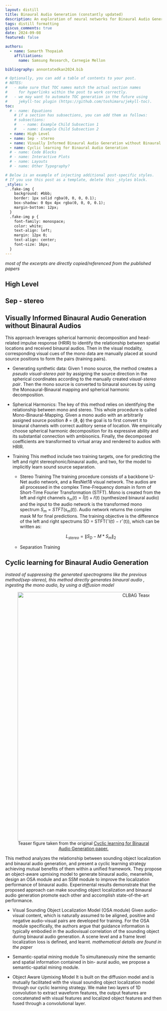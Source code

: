 ```yaml
---
layout: distill
title: Binaural Audio Generation (constantly updated)
description: An exploration of neural networks for Binaural Audio Generation 
tags: distill formatting
giscus_comments: true
date: 2024-09-08
featured: false

authors:
  - name: Samarth Thopaiah
    affiliations:
      name: Samsung Research, Carnegie Mellon

bibliography: annontatedkan2024.bib

# Optionally, you can add a table of contents to your post.
# NOTES:
#   - make sure that TOC names match the actual section names
#     for hyperlinks within the post to work correctly.
#   - we may want to automate TOC generation in the future using
#     jekyll-toc plugin (https://github.com/toshimaru/jekyll-toc).
toc:
  # - name: Equations
    # if a section has subsections, you can add them as follows:
    # subsections:
    #   - name: Example Child Subsection 1
    #   - name: Example Child Subsection 2
  - name: High Level 
  - name: Sep - stereo 
  - name: Visually Informed Binaural Audio Generation without Binaural Audios 
  - name: Cyclic learning for Binaural Audio Generation 
  # - name: Code Blocks
  # - name: Interactive Plots
  # - name: Layouts
  # - name: Other Typography?

# Below is an example of injecting additional post-specific styles.
# If you use this post as a template, delete this _styles block.
_styles: >
  .fake-img {
    background: #bbb;
    border: 1px solid rgba(0, 0, 0, 0.1);
    box-shadow: 0 0px 4px rgba(0, 0, 0, 0.1);
    margin-bottom: 12px;
  }
  .fake-img p {
    font-family: monospace;
    color: white;
    text-align: left;
    margin: 12px 0;
    text-align: center;
    font-size: 16px;
  }
---
```



*most of the excerpts are directly copied/referenced from the published papers*

## High Level

## Sep - stereo 


## Visually Informed Binaural Audio Generation without Binaural Audios 

This approach leverages spherical harmonic decomposition and head-related impulse response (HRIR) to identify the relationship between spatial locations and received binaural audios. Then in the visual modality, corresponding visual cues of the mono data are manually placed at sound source positions to form the pairs (training pairs).

- Generating synthetic data: Given 1 mono source, the method creates a *pseudo visual-stereo pair* by assigning the source direction in the spherical coordinates according to the manually created *visual-stereo pair*. Then the mono source is converted to binaural sources by using the Monoaural-Binaural mapping and spherical harmonic decomposition. 

- Spherical Harmonics: The key of this method relies on identifying the relationship between mono and stereo. This whole procedure is called Mono-Binaural-Mapping. Given a mono audio with an arbitrarily assigned source position ϑ = (ϑ, ϕ) the goal is to first convert it
to binaural channels with correct auditory sense of location. We empirically choose spherical harmonic decomposition for its expressive ability and its substantial connection with ambisonics. Finally, the decomposed coefficients are transformed to virtual array and rendered to audios with HRIR.

- Training 
    This method include two training targets, one for predicting the left and right stereophonic/binaural audio, and two, for the model to implicitly learn sound source separation. 

    - Stereo Training 
        The training procedure consists of a backbone U-Net audio network, and a ResNet18 visual network. The audios are all processed in the complex Time-Frequency domain in form of Short-Time Fourier Transformation (STFT). Mono is created from the left and right channels $s_{m}(t) = \hat{l}(t) + \hat{r}(t)$ (synthesized binaural audio) and the input to the audio network is the transformed mono spectrum $S_{m} = STFT(s_{m}(t))$. Audio network returns the complex mask M for final predictions. The training objective is the difference of the left and right spectrums SD = STFT(ˆl(t) − rˆ(t)), which can be written as:
        
        $$ L_{stereo} = \left\| S_{D} − M * S_{m}\right\|_{2}$$
    
    - Separation Training 



## Cyclic learning for Binaural Audio Generation 
*instead of suppressing the generated spectrograms like the previous method(sep-stereo), this method directly generates binaural audio , ingesting the mono audio, by using a diffusion model*

<figure>
<center>
    <img src="/assets/img/1.jpg" width="800" alt="CLBAG Teaser Figure">
    <figcaption>Teaser figure taken from the original <a
    href="">Cyclic learning for Binaural Audio Generation paper.</a> <d-cite key="li2024cyclic"></d-cite> </figcaption>
</center>
</figure>

This method analyzes the relationship between sounding object localization and binaural audio generation, and present a cyclic learning strategy achieving mutual benefits of them within a unified framework. They propose an object-aware upmixing model to generate binaural audio, meanwhile, design an OSA module and an SSM module to improve the localization performance of binaural audio. Experimental results demonstrate that the proposed approach can make sounding object localization and binaural audio generation promote each other and accomplish state-of-the-art performance.

- Visual Sounding Object Localization Model (OSA module)
  Given audio-visual content, which is naturally assumed to be aligned, positive and negative audio-visual pairs are developed for training. For the OSA module specifically, the authors argue that guidance information is typically embodied in the audiovisual correlation of the sounding object during binaural audio generation. A scene level and a frame level localization loss is defined, and learnt. *mathematical details are found in the paper*
    
- Semantic-spatial mining module
  To simultaneously mine the semantic and spatial information contained in bin- aural audio, we propose a semantic-spatial mining module.

- Object Aware Upmixing Model 
  It is built on the diffusion model and is mutually facilitated with the visual sounding object localization model through our cyclic learning strategy. We make two layers of 1D convolution to extract waveform features, the output features are concatenated with visual features and localized object features and then fused through a convolutional layer.
